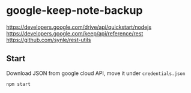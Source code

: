 # google-keep-note-backup


https://developers.google.com/drive/api/quickstart/nodejs
https://developers.google.com/keep/api/reference/rest
https://github.com/synle/rest-utils

## Start

Download JSON from google cloud API, move it under `credentials.json`

```
npm start
```
